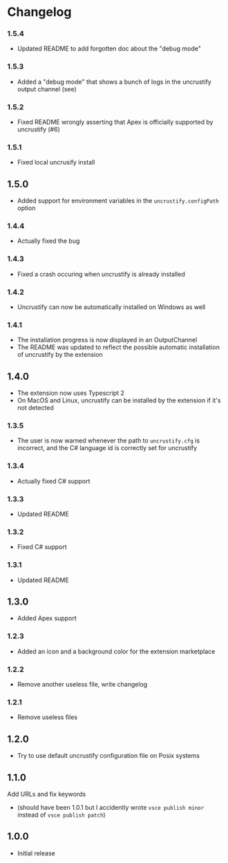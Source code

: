 # Changelog

### 1.5.4
- Updated README to add forgotten doc about the "debug mode"

### 1.5.3
- Added a "debug mode" that shows a bunch of logs in the uncrustify output channel (see)

### 1.5.2
- Fixed README wrongly asserting that Apex is officially supported by uncrustify (#6)

### 1.5.1
- Fixed local uncrusify install

## 1.5.0
- Added support for environment variables in the `uncrustify.configPath` option

### 1.4.4
- Actually fixed the bug

### 1.4.3
- Fixed a crash occuring when uncrustify is already installed

### 1.4.2
- Uncrustify can now be automatically installed on Windows as well

### 1.4.1
- The installation progress is now displayed in an OutputChannel
- The README was updated to reflect the possible automatic installation of uncrustify by the extension

## 1.4.0
- The extension now uses Typescript 2
- On MacOS and Linux, uncrustify can be installed by the extension if it's not detected

### 1.3.5
- The user is now warned whenever the path to `uncrustify.cfg` is incorrect, and the C# language id is correctly set for uncrustify

### 1.3.4
- Actually fixed C# support

### 1.3.3
- Updated README

### 1.3.2
- Fixed C# support

### 1.3.1
- Updated README

## 1.3.0
- Added Apex support

### 1.2.3
- Added an icon and a background color for the extension marketplace

### 1.2.2
- Remove another useless file, write changelog

### 1.2.1
- Remove useless files

## 1.2.0
- Try to use default uncrustify configuration file on Posix systems

## 1.1.0
Add URLs and fix keywords
- (should have been 1.0.1 but I accidently wrote `vsce publish minor` instead of `vsce publish patch`)

## 1.0.0
- Initial release
